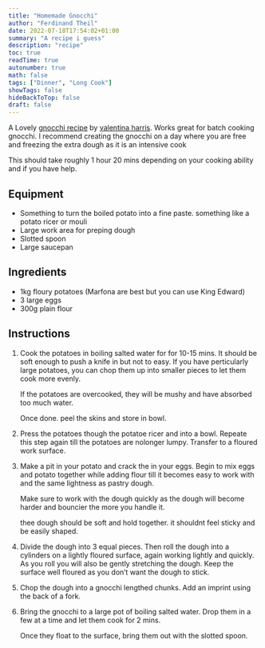 ```yaml
---
title: "Homemade Gnocchi"
author: "Ferdinand Theil"
date: 2022-07-18T17:54:02+01:00
summary: "A recipe i guess"
description: "recipe"
toc: true
readTime: true
autonumber: true
math: false
tags: ["Dinner", "Long Cook"]
showTags: false
hideBackToTop: false
draft: false
---
```


A Lovely [gnocchi recipe](https://www.bbcgoodfood.com/recipes/villa-valentinas-potato-gnocchi) by [valentina harris](https://www.bbcgoodfood.com/author/valentinaharris).
Works great for batch cooking gnocchi. I recommend creating the gnocchi on a day where you are free and freezing the extra dough as it is an intensive cook

This should take roughly 1 hour 20 mins depending on your cooking ability and if you have help.

## Equipment

- Something to turn the boiled potato into a fine paste. something like a potato ricer or mouli
- Large work area for preping dough
- Slotted spoon
- Large saucepan

## Ingredients

- 1kg floury potatoes (Marfona are best but you can use King Edward)
- 3 large eggs
- 300g plain flour

## Instructions

1.
    Cook the potatoes in boiling salted water for for 10-15 mins.
    It should be soft enough to push a knife in but not to easy.
    If you have perticularly large potatoes, you can chop them up into smaller pieces to let them cook more evenly.

    If the potatoes are overcooked, they will be mushy and have absorbed too much water.

    Once done. peel the skins and store in bowl.

2.
    Press the potatoes though the potatoe ricer and into a bowl.
    Repeate this step again till the potatoes are nolonger lumpy.
    Transfer to a floured work surface.

3.
    Make a pit in your potato and crack the in your eggs.
    Begin to mix eggs and potato together while adding flour till it becomes easy to work with and the same lightness as pastry dough.

    Make sure to work with the dough quickly as the dough will become harder and bouncier the more you handle it.

    thee dough should be soft and hold together. it shouldnt feel sticky and be easily shaped.

4.
    Divide the dough into 3 equal pieces.
    Then roll the dough into a cylinders on a lightly floured surface, again working lightly and quickly.
    As you roll you will also be gently stretching the dough. Keep the surface well floured as you don’t want the dough to stick.

5.
    Chop the dough into a gnocchi lengthed chunks.
    Add an imprint using the back of a fork.

6.
    Bring the gnocchi to a large pot of boiling salted water.
    Drop them in a few at a time and let them cook for 2 mins.

    Once they float to the surface, bring them out with the slotted spoon.
